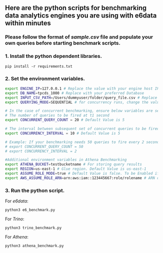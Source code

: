 ## Here are the python scripts for benchmarking data analytics engines you are using with e6data within minutes

### Please follow the format of <em>sample.csv</em> file and populate your own queries before starting benchmark scripts.

### 1. Install the python dependent libraries.
```
pip install -r requirements.txt
```
### 2. Set the environment variables.
```bash
export ENGINE_IP=127.0.0.1 # Replace the value with your engine host IP
export DB_NAME=tpcds_1000 # Replace with your preferred Database
export INPUT_CSV_PATH=/Users/dummyuser/folder/query_file.csv # Replace the value with your local file path
export QUERYING_MODE=SEQUENTIAL # for concurrency runs, change the value to CONCURRENT

# In the case of concurrent benchmarking, ensure below variables are set to your requirements
# The number of queries to be fired at t1 second
export CONCURRENT_QUERY_COUNT = 20 # Default Value is 5

# The interval between subsequent set of concurrent queries to be fired 
export CONCURRENCY_INTERVAL = 10 # Default Value is 5

# Example: If your benchmarking needs 50 queries to fire every 2 seconds,
# export CONCURRENT_QUERY_COUNT = 50
# export CONCURRENCY_INTERVAL = 2

#Additional environment variables in Athena Benchmarking
export ATHENA_BUCKET=testbucketname # For storing query results
export REGION=us-east-1 # Glue region. Default Value is us-east-1
export ASSUME_ROLE_MODE=true # Default Value is false. To be Enabled if querying is to expected using assume role
export AWS_ASSUME_ROLE_ARN=arn:aws:iam::123445667:role/rolename # ARN of assume role

```

### 3. Run the python script.
For <em>e6data</em>:
```
python3 e6_benchmark.py
```
For <em>Trino</em>:
```
python3 trino_benchmark.py
```
For <em>Athena</em>:
```
python3 athena_benchmark.py
```
